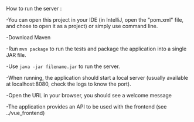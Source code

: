 How to run the server : 

-You can open this project in your IDE (in IntelliJ, open the "pom.xml" file, and chose to open it as a project) or simply use command line.

-Download Maven

-Run ```mvn package``` to run the tests and package the application into a single JAR file.

-Use ```java -jar filename.jar``` to run the server.

-When running, the application should start a local server (usually available at localhost:8080, check the logs to know the port).

-Open the URL in your browser, you should see a welcome message

-The application provides an API to be used with the frontend (see ../vue_frontend)